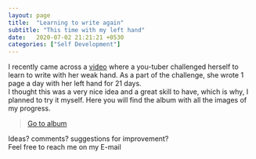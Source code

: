 ```yaml
---
layout: page
title:  "Learning to write again"
subtitle: "This time with my left hand"
date:   2020-07-02 21:21:21 +0530
categories: ["Self Development"]
---
```

I recently came across a [video](https://www.youtube.com/watch?v=6YodRoWUOhc "Watch video") where a you-tuber challenged herself to learn to write with her weak hand. As a part of the challenge, she wrote 1 page a day with her left hand for 21 days.   
I thought this was a very nice idea and a great skill to have, which is why, I planned to try it myself. 
Here you will find the album with all the images of my progress.

> [Go to album](https://photos.app.goo.gl/6G83M8Zuqwt2sspt6 "Go to album")   



Ideas? comments? suggestions for improvement?   
Feel free to reach me on my E-mail


